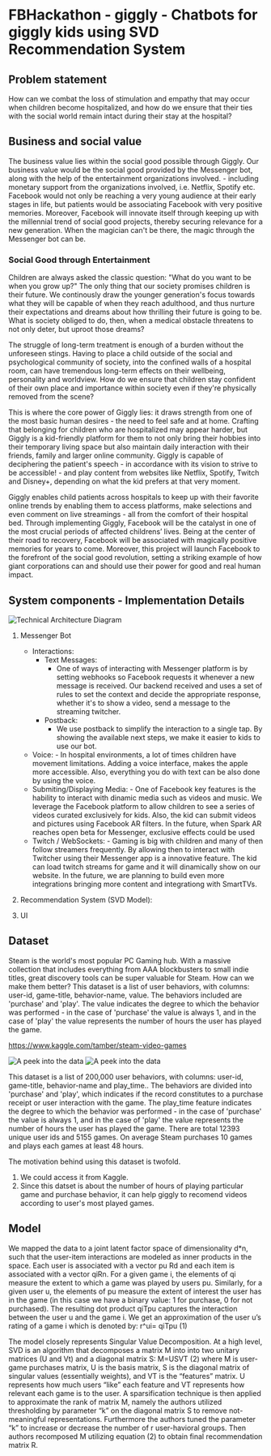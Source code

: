# FBHackathon - giggly - Chatbots for giggly kids using SVD Recommendation System  

## Problem statement

How can we combat the loss of stimulation and empathy that may occur when children become hospitalized, and how do we ensure that their ties with the social world remain intact during their stay at the hospital?

## Business and social value 

The business value lies within the social good possible through Giggly. Our business value would be the social good provided by the Messenger bot, along with the help of the entertainment organizations involved. - including monetary support from the organizations involved, i.e. Netflix, Spotify etc. Facebook would not only be reaching a very young audience at their early stages in life, but patients would be associating Facebook with very positive memories. Moreover, Facebook will innovate itself through keeping up with the millennial trend of social good projects, thereby securing relevance for a new generation. When the magician can't be there, the magic through the Messenger bot can be. 

### Social Good through Entertainment

Children are always asked the classic question: "What do you want to be when you grow up?" The only thing that our society promises children is their future. We continously draw the younger generation's focus towards what they will be capable of when they reach adulthood, and thus nurture their expectations and dreams about how thrilling their future is going to be. What is society obliged to do, then, when a medical obstacle threatens to not only deter, but uproot those dreams?

The struggle of long-term treatment is enough of a burden without the unforeseen stings. Having to place a child outside of the social and psychological community of society, into the confined walls of a hospital room, can have tremendous long-term effects on their wellbeing, personality and worldview. How do we ensure that children stay confident of their own place and importance within society even if they're physically removed from the scene?

This is where the core power of Giggly lies: it draws strength from one of the most basic human desires - the need to feel safe and at home. Crafting that belonging for children who are hospitalized may appear harder, but Giggly is a kid-friendly platform for them to not only bring their hobbies into their temporary living space but also maintain daily interaction with their friends, family and larger online community. Giggly is capable of deciphering the patient's speech - in accordance with its vision to strive to be accessible! - and play content from websites like Netflix, Spotify, Twitch and Disney+, depending on what the kid prefers at that very moment.

Giggly enables child patients across hospitals to keep up with their favorite online trends by enabling them to access platforms, make selections and even comment on live streamings - all from the comfort of their hospital bed. Through implementing Giggly, Facebook will be the catalyst in one of the most crucial periods of affected childrens’ lives. Being at the center of their road to recovery, Facebook will be associated with magically positive memories for years to come. Moreover, this project will launch Facebook to the forefront of the social good revolution, setting a striking example of how giant corporations can and should use their power for good and real human impact.

## System components - Implementation Details
![Technical Architecture Diagram](FBHackathon.png)
1. Messenger Bot
    * Interactions:
        * Text Messages:
            - One of ways of interacting with Messenger platform is by setting webhooks so Facebook requests it whenever a new message is received. Our backend received and uses a set of rules to set the context and decide the appropriate response, whether it's to show a video, send a message to the streaming twitcher.
        * Postback:
            - We use postback to simplify the interaction to a single tap. By showing the available next steps, we make it easier to kids to use our bot. 
    * Voice:
            - In hospital environments, a lot of times children have movement limitations. Adding a voice interface, makes the apple more accessible. Also, everything you do with text can be also done by using the voice.
    * Submiting/Displaying Media:
            - One of Facebook key features is the hability to interact with dinamic media such as videos and music. We leverage the Facebook platform to allow children to see a series of videos curated exclusively for kids. Also, the kid can submit videos and pictures using Facebook AR filters. In the future, when Spark AR reaches open beta for Messenger, exclusive effects could be used 
    * Twitch / WebSockets:
            - Gaming is big with children and many of then follow streamers frequently. By allowing then to interact with Twitcher using their Messenger app is a innovative feature. The kid can load twitch streams for game and it will dinamically show on our website. In the future, we are planning to build even more integrations bringing more content and integrationg with SmartTVs.  
2. Recommendation System (SVD Model): 

3. UI

## Dataset

Steam is the world's most popular PC Gaming hub. With a massive collection that includes everything from AAA blockbusters to small indie titles, great discovery tools can be super valuable for Steam. How can we make them better? This dataset is a list of user behaviors, with columns: user-id, game-title, behavior-name, value. The behaviors included are 'purchase' and 'play'. The value indicates the degree to which the behavior was performed - in the case of 'purchase' the value is always 1, and in the case of 'play' the value represents the number of hours the user has played the game.

https://www.kaggle.com/tamber/steam-video-games

![A peek into the data](game_play.png)
![A peek into the data](data.png)

This dataset is a list of 200,000 user behaviors, with columns: user-id, game-title, behavior-name and play_time.. The behaviors are divided into 'purchase' and 'play', which indicates if the record constitutes to a purchase receipt or user interaction with the game. The play_time feature indicates the degree to which the behavior was performed - in the case of 'purchase' the value is always 1, and in the case of 'play' the value represents the number of hours the user has played the game. There are total 12393 unique user ids and 5155 games. On average Steam purchases 10 games and plays each games at least 48 hours.

The motivation behind using this dataset is twofold.

1. We could access it from Kaggle.
2. Since this datset is about the number of hours of playing particular game and purchase behavior, it can help giggly to recomend videos according to user's most played games.

## Model

We mapped the data to a joint latent factor space of dimensionality d*n, such that the user-item interactions are modeled as inner products in the space. Each user is associated with a vector pu Rd and each item is associated with a vector qiRn. For a given game i, the elements of qi measure the extent to which a game was played by users pu. Similarly, for a given user u, the elements of pu measure the extent of interest the user has in the game (in this case we have a binary value: 1 for purchase, 0 for not purchased). The resulting dot product qiTpu captures the interaction between the user u and the game i. We get an approximation of the user u’s rating of a game i which is denoted by: r^ui= qiTpu (1)

The model closely represents Singular Value Decomposition. At a high level, SVD is an algorithm that decomposes a matrix M into into two unitary matrices (U and Vt) and a diagonal matrix S: M=USVT (2) where M is user-game purchases matrix, U is the basis matrix, S is the diagonal matrix of singular values (essentially weights), and VT is the “features” matrix. U represents how much users “like” each feature and VT represents how relevant each game is to the user. A sparsification technique is then applied to approximate the rank of matrix M, namely the authors utilized thresholding by parameter “k” on the diagonal matrix S to remove not-meaningful representations. Furthermore the authors tuned the parameter “k” to increase or decrease the number of r user-havioral groups. Then authors recomposed M utilizing equation (2) to obtain final recommendation matrix R.
